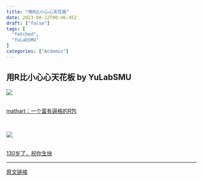 ```yaml
---
title: "用R比小心心天花板"
date: 2023-08-22T00:46:45Z
draft: ["false"]
tags: [
  "fetched",
  "YuLabSMU"
]
categories: ["Acdemic"]
---
```

用R比小心心天花板 by YuLabSMU
------
<div><section><section><img data-ratio="1.962962962962963" data-src="https://mmbiz.qpic.cn/mmbiz_jpg/MPBFtnFrw4n6HGHNNFaWs1Rh9wXicggjPm2P0icauPtEduMb7673MHRGGW1SDlWNZ8NCPkwicBwRHibbkrC7UpcwQA/640?wx_fmt=jpeg" data-type="jpeg" data-w="1080" src="https://mmbiz.qpic.cn/mmbiz_jpg/MPBFtnFrw4n6HGHNNFaWs1Rh9wXicggjPm2P0icauPtEduMb7673MHRGGW1SDlWNZ8NCPkwicBwRHibbkrC7UpcwQA/640?wx_fmt=jpeg"></section>​</section><p><a localeditorid="jmwjoi55z0g0000000" href="https://mp.weixin.qq.com/s?__biz=MzI5NjUyNzkxMg==&amp;mid=2247485910&amp;idx=1&amp;sn=55b546f34390a239f2e2e3eb5b30ef8c&amp;scene=21#wechat_redirect" textvalue="mathart：一个富有逼格的R包" target="_blank" data-linktype="2">mathart：一个富有逼格的R包</a><br></p><p><br></p><section><section><img data-ratio="1.962962962962963" data-src="https://mmbiz.qpic.cn/mmbiz_jpg/MPBFtnFrw4n6HGHNNFaWs1Rh9wXicggjP0emmHguYZAP1aFszxmhDJ0aqMemp5icftRGhnwxTUxgtfAYaH0vOQqg/640?wx_fmt=jpeg" data-type="jpeg" data-w="1080" src="https://mmbiz.qpic.cn/mmbiz_jpg/MPBFtnFrw4n6HGHNNFaWs1Rh9wXicggjP0emmHguYZAP1aFszxmhDJ0aqMemp5icftRGhnwxTUxgtfAYaH0vOQqg/640?wx_fmt=jpeg"></section>​</section><p><a localeditorid="1uv4wdhms2680000000" href="https://mp.weixin.qq.com/s?__biz=MzI5NjUyNzkxMg==&amp;mid=2247485240&amp;idx=1&amp;sn=8711bb99fe5a2922227e03399cbd8c73&amp;scene=21#wechat_redirect" textvalue="130岁了，祝你生快" target="_blank" data-linktype="2">130岁了，祝你生快</a><br></p><p><mp-style-type data-value="10000"></mp-style-type></p></div>  
<hr>
<a href="https://mp.weixin.qq.com/s/xu0vY2YGAXn0Z_JfMUCz5A",target="_blank" rel="noopener noreferrer">原文链接</a>
